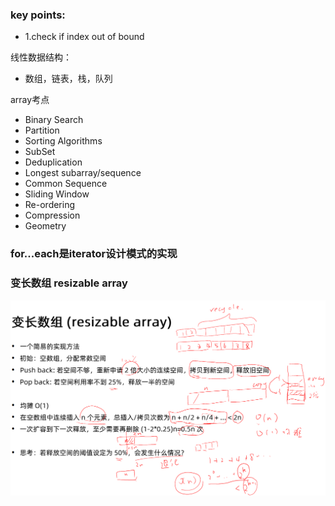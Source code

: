 ### key points:
* 1.check if index out of bound

线性数据结构：

- 数组，链表，栈，队列

array考点

* Binary‌ ‌Search‌ ‌
* Partition‌ ‌
* Sorting‌ ‌Algorithms‌ ‌
* SubSet‌
* Deduplication‌ ‌
* Longest‌ ‌subarray/sequence‌ ‌
* Common‌ ‌Sequence‌ ‌
* Sliding‌ ‌Window‌ ‌
* Re-ordering‌ ‌
* Compression‌ ‌
* Geometry‌ ‌ ‌

### for...each是iterator设计模式的实现

### 变长数组 resizable array

![alt txt](https://raw.githubusercontent.com/corykingsf/hack-system-design-pixel/main/imgSnipaste_2021-06-22_19-03-12.png)
